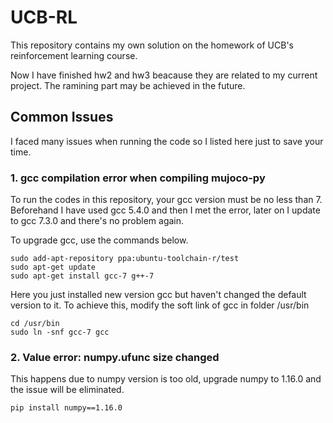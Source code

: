 # UCB-RL

This repository contains my own solution on the homework of UCB's reinforcement learning course.  

Now I have finished hw2 and hw3 beacause they are related to my current project. The ramining part may be achieved in the future.

## Common Issues

I faced many issues when running the code so I listed here just to save your time.

### 1. gcc compilation error when compiling mujoco-py
To run the codes in this repository, your gcc version must be no less than 7. Beforehand I have used gcc 5.4.0 and then I met the error, later on I update to gcc 7.3.0 and there's no problem again.  
  
To upgrade gcc, use the commands below.
```
sudo add-apt-repository ppa:ubuntu-toolchain-r/test
sudo apt-get update
sudo apt-get install gcc-7 g++-7
``` 
Here you just installed new version gcc but haven't changed the default version to it. To achieve this, modify the soft link of gcc in folder /usr/bin
```
cd /usr/bin
sudo ln -snf gcc-7 gcc
```

### 2. Value error: numpy.ufunc size changed
This happens due to numpy version is too old, upgrade numpy to 1.16.0 and the issue will be eliminated.
```
pip install numpy==1.16.0
```
